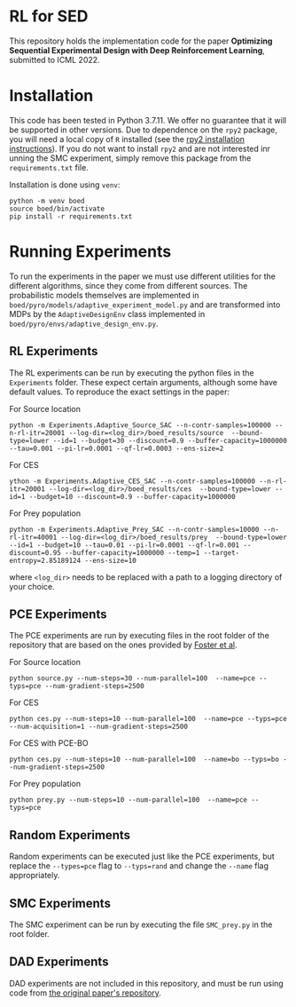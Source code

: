 # RL for SED

This repository holds the implementation code for the paper **Optimizing Sequential Experimental Design with Deep Reinforcement Learning**, submitted to ICML 2022.

# Installation 

This code has been tested in Python 3.7.11. We offer no guarantee that it will be supported in other versions. Due to dependence on the `rpy2` package, you will need a local copy of `R` installed (see the [rpy2 installation instructions](https://rpy2.github.io/doc/latest/html/overview.html#install-installation)). If you do not want to install `rpy2` and are not interested inr unning the SMC experiment, simply remove this package from the `requirements.txt` file.

Installation is done using `venv`:

````
python -m venv boed
source boed/bin/activate
pip install -r requirements.txt
````

# Running Experiments

To run the experiments in the paper we must use different utilities for the different algorithms, since they come from different sources.
The probabilistic models themselves are implemented in `boed/pyro/models/adaptive_experiment_model.py` and are transformed into MDPs by the `AdaptiveDesignEnv` class implemented in `boed/pyro/envs/adaptive_design_env.py`.

## RL Experiments

The RL experiments can be run by executing the python files in the `Experiments` folder. These expect certain arguments, although some have default values. To reproduce the exact settings in the paper:

For Source location

````
python -m Experiments.Adaptive_Source_SAC --n-contr-samples=100000 --n-rl-itr=20001 --log-dir=<log_dir>/boed_results/source  --bound-type=lower --id=1 --budget=30 --discount=0.9 --buffer-capacity=1000000 --tau=0.001 --pi-lr=0.0001 --qf-lr=0.0003 --ens-size=2
````

For CES
````
ython -m Experiments.Adaptive_CES_SAC --n-contr-samples=100000 --n-rl-itr=20001 --log-dir=<log_dir>/boed_results/ces  --bound-type=lower --id=1 --budget=10 --discount=0.9 --buffer-capacity=1000000 
````

For Prey population
````
python -m Experiments.Adaptive_Prey_SAC --n-contr-samples=10000 --n-rl-itr=40001 --log-dir=<log_dir>/boed_results/prey  --bound-type=lower --id=1 --budget=10 --tau=0.01 --pi-lr=0.0001 --qf-lr=0.001 --discount=0.95 --buffer-capacity=1000000 --temp=1 --target-entropy=2.85189124 --ens-size=10

````

where `<log_dir>` needs to be replaced with a path to a logging directory of your choice.

## PCE Experiments

The PCE experiments are run by executing files in the root folder of the repository that are based on the ones provided by [Foster et al](https://github.com/ae-foster/pyro/tree/sgboed-reproduce).


For Source location

````
python source.py --num-steps=30 --num-parallel=100  --name=pce --typs=pce --num-gradient-steps=2500 
````

For CES
````
python ces.py --num-steps=10 --num-parallel=100  --name=pce --typs=pce --num-acquisition=1 --num-gradient-steps=2500 
````

For CES with PCE-BO
````
python ces.py --num-steps=10 --num-parallel=100  --name=bo --typs=bo --num-gradient-steps=2500 
````

For Prey population
````
python prey.py --num-steps=10 --num-parallel=100  --name=pce --typs=pce
````
## Random Experiments

Random experiments can be executed just like the PCE experiments, but replace the `--types=pce` flag to `--typs=rand` and change the `--name` flag appropriately.

## SMC Experiments

The SMC experiment can be run by executing the file `SMC_prey.py` in the root folder.

## DAD Experiments

DAD experiments are not included in this repository, and must be run using code from [the original paper's repository](https://github.com/ae-foster/dad).
